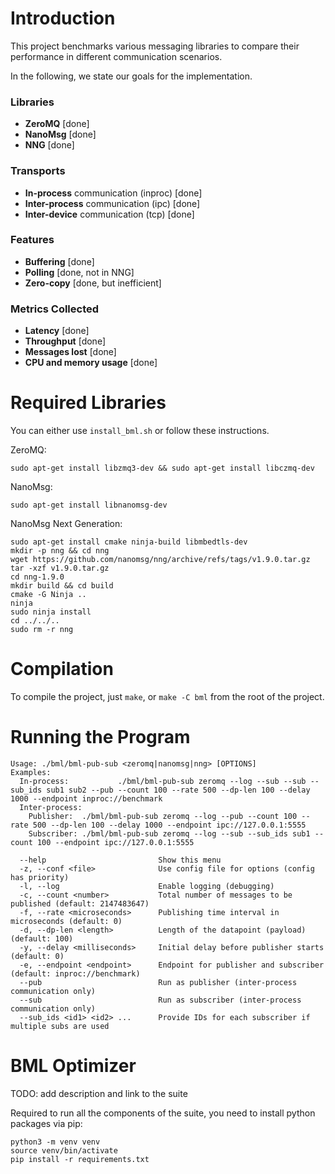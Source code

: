 # Introduction 
This project benchmarks various messaging libraries to compare their performance in different communication scenarios. 

In the following, we state our goals for the implementation.

### Libraries
- **ZeroMQ** [done]
- **NanoMsg** [done]
- **NNG** [done]

### Transports
- **In-process** communication (inproc) [done]
- **Inter-process** communication (ipc) [done]
- **Inter-device** communication (tcp) [done]

### Features
- **Buffering** [done]
- **Polling** [done, not in NNG]
- **Zero-copy** [done, but inefficient]

### Metrics Collected
- **Latency** [done]
- **Throughput** [done]
- **Messages lost** [done]
- **CPU and memory usage** [done]


# Required Libraries

You can either use ```install_bml.sh``` or follow these instructions.

ZeroMQ:
```
sudo apt-get install libzmq3-dev && sudo apt-get install libczmq-dev
```

NanoMsg:
```
sudo apt-get install libnanomsg-dev
```

NanoMsg Next Generation:
```
sudo apt-get install cmake ninja-build libmbedtls-dev
mkdir -p nng && cd nng
wget https://github.com/nanomsg/nng/archive/refs/tags/v1.9.0.tar.gz
tar -xzf v1.9.0.tar.gz
cd nng-1.9.0
mkdir build && cd build
cmake -G Ninja ..
ninja
sudo ninja install
cd ../../..
sudo rm -r nng
```


# Compilation

To compile the project, just ```make```, or ```make -C bml``` from the root of the project.

# Running the Program
```
Usage: ./bml/bml-pub-sub <zeromq|nanomsg|nng> [OPTIONS]
Examples:
  In-process:           ./bml/bml-pub-sub zeromq --log --sub --sub --sub_ids sub1 sub2 --pub --count 100 --rate 500 --dp-len 100 --delay 1000 --endpoint inproc://benchmark
  Inter-process:
    Publisher:  ./bml/bml-pub-sub zeromq --log --pub --count 100 --rate 500 --dp-len 100 --delay 1000 --endpoint ipc://127.0.0.1:5555
    Subscriber: ./bml/bml-pub-sub zeromq --log --sub --sub_ids sub1 --count 100 --endpoint ipc://127.0.0.1:5555

  --help                         Show this menu
  -z, --conf <file>              Use config file for options (config has priority)
  -l, --log                      Enable logging (debugging)
  -c, --count <number>           Total number of messages to be published (default: 2147483647)
  -f, --rate <microseconds>      Publishing time interval in microseconds (default: 0)
  -d, --dp-len <length>          Length of the datapoint (payload) (default: 100)
  -y, --delay <milliseconds>     Initial delay before publisher starts (default: 0)
  -e, --endpoint <endpoint>      Endpoint for publisher and subscriber (default: inproc://benchmark)
  --pub                          Run as publisher (inter-process communication only)
  --sub                          Run as subscriber (inter-process communication only)
  --sub_ids <id1> <id2> ...      Provide IDs for each subscriber if multiple subs are used
```

# BML Optimizer

TODO: add description and link to the suite

Required to run all the components of the suite, you need to install python packages via pip:

```
python3 -m venv venv
source venv/bin/activate
pip install -r requirements.txt 
```
